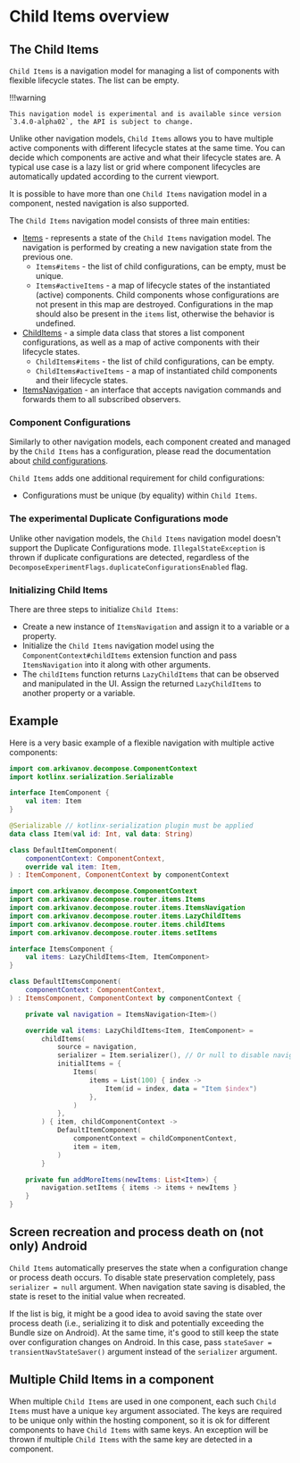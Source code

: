 # Child Items overview

## The Child Items

`Child Items` is a navigation model for managing a list of components with flexible lifecycle states. The list can be empty.

!!!warning

    This navigation model is experimental and is available since version `3.4.0-alpha02`, the API is subject to change.

Unlike other navigation models, `Child Items` allows you to have multiple active components with different lifecycle states at the same time. You can decide which components are active and what their lifecycle states are. A typical use case is a lazy list or grid where component lifecycles are automatically updated according to the current viewport.

It is possible to have more than one `Child Items` navigation model in a component, nested navigation is also supported.

The `Child Items` navigation model consists of three main entities:

- [Items](https://github.com/arkivanov/Decompose/blob/master/decompose/src/commonMain/kotlin/com/arkivanov/decompose/router/items/Items.kt) - represents a state of the `Child Items` navigation model. The navigation is performed by creating a new navigation state from the previous one.
    - `Items#items` - the list of child configurations, can be empty, must be unique.
    - `Items#activeItems` - a map of lifecycle states of the instantiated (active) components. Child components whose configurations are not present in this map are destroyed. Configurations in the map should also be present in the `items` list, otherwise the behavior is undefined.
- [ChildItems](https://github.com/arkivanov/Decompose/blob/master/decompose/src/commonMain/kotlin/com/arkivanov/decompose/router/items/ChildItems.kt) - a simple data class that stores a list component configurations, as well as a map of active components with their lifecycle states.
    - `ChildItems#items` - the list of child configurations, can be empty.
    - `ChildItems#activeItems` - a map of instantiated child components and their lifecycle states.
- [ItemsNavigation](https://github.com/arkivanov/Decompose/blob/master/decompose/src/commonMain/kotlin/com/arkivanov/decompose/router/items/ItemsNavigation.kt) - an interface that accepts navigation commands and forwards them to all subscribed observers.

### Component Configurations

Similarly to other navigation models, each component created and managed by the `Child Items` has a configuration, please read the documentation about [child configurations](../overview.md#component-configurations-and-child-factories).

`Child Items` adds one additional requirement for child configurations:

- Configurations must be unique (by equality) within `Child Items`.

### The experimental Duplicate Configurations mode

Unlike other navigation models, the `Child Items` navigation model doesn't support the Duplicate Configurations mode. `IllegalStateException` is thrown if duplicate configurations are detected, regardless of the `DecomposeExperimentFlags.duplicateConfigurationsEnabled` flag.

### Initializing Child Items

There are three steps to initialize `Child Items`:

- Create a new instance of `ItemsNavigation` and assign it to a variable or a property.
- Initialize the `Child Items` navigation model using the `ComponentContext#childItems` extension function and pass `ItemsNavigation` into it along with other arguments.
- The `childItems` function returns `LazyChildItems` that can be observed and manipulated in the UI. Assign the returned `LazyChildItems` to another property or a variable.

## Example

Here is a very basic example of a flexible navigation with multiple active components:

```kotlin title="ItemComponent"
import com.arkivanov.decompose.ComponentContext
import kotlinx.serialization.Serializable

interface ItemComponent {
    val item: Item
}

@Serializable // kotlinx-serialization plugin must be applied
data class Item(val id: Int, val data: String)

class DefaultItemComponent(
    componentContext: ComponentContext,
    override val item: Item,
) : ItemComponent, ComponentContext by componentContext
```

```kotlin title="ItemsComponent"
import com.arkivanov.decompose.ComponentContext
import com.arkivanov.decompose.router.items.Items
import com.arkivanov.decompose.router.items.ItemsNavigation
import com.arkivanov.decompose.router.items.LazyChildItems
import com.arkivanov.decompose.router.items.childItems
import com.arkivanov.decompose.router.items.setItems

interface ItemsComponent {
    val items: LazyChildItems<Item, ItemComponent>
}

class DefaultItemsComponent(
    componentContext: ComponentContext,
) : ItemsComponent, ComponentContext by componentContext {

    private val navigation = ItemsNavigation<Item>()

    override val items: LazyChildItems<Item, ItemComponent> =
        childItems(
            source = navigation,
            serializer = Item.serializer(), // Or null to disable navigation state saving
            initialItems = {
                Items(
                    items = List(100) { index ->
                        Item(id = index, data = "Item $index")
                    },
                )
            },
        ) { item, childComponentContext ->
            DefaultItemComponent(
                componentContext = childComponentContext,
                item = item,
            )
        }

    private fun addMoreItems(newItems: List<Item>) {
        navigation.setItems { items -> items + newItems }
    }
}
```

## Screen recreation and process death on (not only) Android

`Child Items` automatically preserves the state when a configuration change or process death occurs. To disable state preservation completely, pass `serializer = null` argument. When navigation state saving is disabled, the state is reset to the initial value when recreated.

If the list is big, it might be a good idea to avoid saving the state over process death (i.e., serializing it to disk and potentially exceeding the Bundle size on Android). At the same time, it's good to still keep the state over configuration changes on Android. In this case, pass `stateSaver = transientNavStateSaver()` argument instead of the `serializer` argument.

## Multiple Child Items in a component

When multiple `Child Items` are used in one component, each such `Child Items` must have a unique `key` argument associated. The keys are required to be unique only within the hosting component, so it is ok for different components to have `Child Items` with same keys. An exception will be thrown if multiple `Child Items` with the same key are detected in a component.
